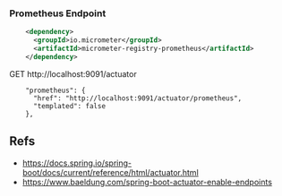 



### Prometheus Endpoint
```xml
    <dependency>
      <groupId>io.micrometer</groupId>
      <artifactId>micrometer-registry-prometheus</artifactId>
    </dependency>
```
GET http://localhost:9091/actuator
```shell
    "prometheus": {
      "href": "http://localhost:9091/actuator/prometheus",
      "templated": false
    },
```

## Refs
- https://docs.spring.io/spring-boot/docs/current/reference/html/actuator.html
- https://www.baeldung.com/spring-boot-actuator-enable-endpoints


